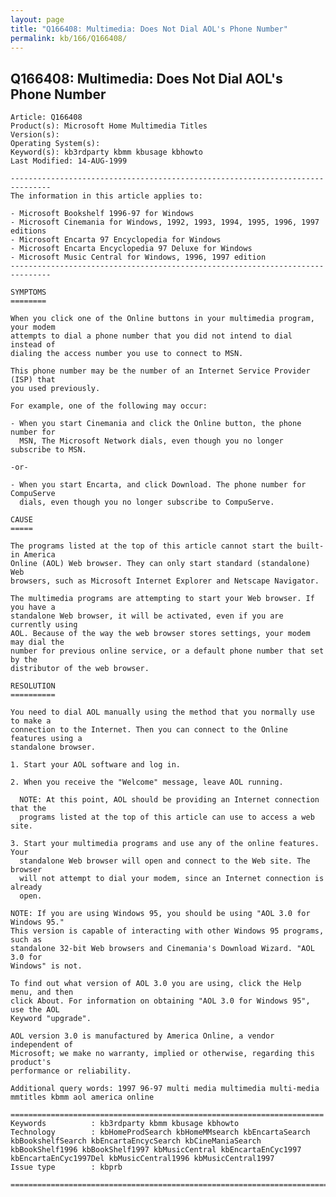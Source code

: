 ```yaml
---
layout: page
title: "Q166408: Multimedia: Does Not Dial AOL's Phone Number"
permalink: kb/166/Q166408/
---
```


## Q166408: Multimedia: Does Not Dial AOL's Phone Number

	Article: Q166408
	Product(s): Microsoft Home Multimedia Titles
	Version(s): 
	Operating System(s): 
	Keyword(s): kb3rdparty kbmm kbusage kbhowto
	Last Modified: 14-AUG-1999
	
	-------------------------------------------------------------------------------
	The information in this article applies to:
	
	- Microsoft Bookshelf 1996-97 for Windows 
	- Microsoft Cinemania for Windows, 1992, 1993, 1994, 1995, 1996, 1997 editions 
	- Microsoft Encarta 97 Encyclopedia for Windows 
	- Microsoft Encarta Encyclopedia 97 Deluxe for Windows 
	- Microsoft Music Central for Windows, 1996, 1997 edition 
	-------------------------------------------------------------------------------
	
	SYMPTOMS
	========
	
	When you click one of the Online buttons in your multimedia program, your modem
	attempts to dial a phone number that you did not intend to dial instead of
	dialing the access number you use to connect to MSN.
	
	This phone number may be the number of an Internet Service Provider (ISP) that
	you used previously.
	
	For example, one of the following may occur:
	
	- When you start Cinemania and click the Online button, the phone number for
	  MSN, The Microsoft Network dials, even though you no longer subscribe to MSN.
	
	-or-
	
	- When you start Encarta, and click Download. The phone number for CompuServe
	  dials, even though you no longer subscribe to CompuServe.
	
	CAUSE
	=====
	
	The programs listed at the top of this article cannot start the built-in America
	Online (AOL) Web browser. They can only start standard (standalone) Web
	browsers, such as Microsoft Internet Explorer and Netscape Navigator.
	
	The multimedia programs are attempting to start your Web browser. If you have a
	standalone Web browser, it will be activated, even if you are currently using
	AOL. Because of the way the web browser stores settings, your modem may dial the
	number for previous online service, or a default phone number that set by the
	distributor of the web browser.
	
	RESOLUTION
	==========
	
	You need to dial AOL manually using the method that you normally use to make a
	connection to the Internet. Then you can connect to the Online features using a
	standalone browser.
	
	1. Start your AOL software and log in.
	
	2. When you receive the "Welcome" message, leave AOL running.
	
	  NOTE: At this point, AOL should be providing an Internet connection that the
	  programs listed at the top of this article can use to access a web site.
	
	3. Start your multimedia programs and use any of the online features. Your
	  standalone Web browser will open and connect to the Web site. The browser
	  will not attempt to dial your modem, since an Internet connection is already
	  open.
	
	NOTE: If you are using Windows 95, you should be using "AOL 3.0 for Windows 95."
	This version is capable of interacting with other Windows 95 programs, such as
	standalone 32-bit Web browsers and Cinemania's Download Wizard. "AOL 3.0 for
	Windows" is not.
	
	To find out what version of AOL 3.0 you are using, click the Help menu, and then
	click About. For information on obtaining "AOL 3.0 for Windows 95", use the AOL
	Keyword "upgrade".
	
	AOL version 3.0 is manufactured by America Online, a vendor independent of
	Microsoft; we make no warranty, implied or otherwise, regarding this product's
	performance or reliability.
	
	Additional query words: 1997 96-97 multi media multimedia multi-media mmtitles kbmm aol america online
	
	======================================================================
	Keywords          : kb3rdparty kbmm kbusage kbhowto 
	Technology        : kbHomeProdSearch kbHomeMMsearch kbEncartaSearch kbBookshelfSearch kbEncartaEncycSearch kbCineManiaSearch kbBookShelf1996 kbBookShelf1997 kbMusicCentral kbEncartaEnCyc1997 kbEncartaEnCyc1997Del kbMusicCentral1996 kbMusicCentral1997
	Issue type        : kbprb
	
	=============================================================================
	
